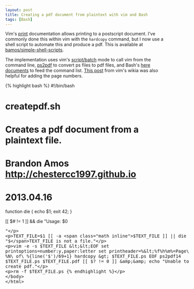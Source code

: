 ```yaml
---
layout: post
title: Creating a pdf document from plaintext with vim and Bash
tags: [Bash]
---
```


Vim's [print](http://vimdoc.sourceforge.net/htmldoc/print.html)
documentation allows printing to a postscript document.
I've commonly done this within vim with the `hardcopy` command,
but I now use a shell script to automate this
and produce a pdf.
This is available at
[bamos/simple-shell-scripts](https://github.com/bamos/simple-shell-scripts/blob/master/createpdf.sh).

The implementation uses vim's
[script/batch](http://vimdoc.sourceforge.net/htmldoc/usr_26.html#26.4)
mode to call vim from the command line,
[ps2pdf](http://pages.cs.wisc.edu/~ghost/doc/AFPL/6.50/Ps2pdf.htm)
to convert ps files to pdf files,
and Bash's
[here documents](http://tldp.org/LDP/abs/html/here-docs.html)
to feed the command list.
[This post](http://vim.wikia.com/wiki/Page_1_of_123_in_header_of_hardcopy)
from vim's wikia was also helpful for adding the page numbers.

{% highlight bash %}
#!/bin/bash
#
# createpdf.sh
# Creates a pdf document from a plaintext file.
#
# Brandon Amos <http://chestercc1997.github.io>
# 2013.04.16

function die { echo $1; exit 42; }

[[ $# != 1 ]] && die "Usage: $0 <plaintext file>"

TEXT_FILE=$1
[[ -a $TEXT_FILE ]] || die "$TEXT_FILE is not a file."

vim -e -s $TEXT_FILE <<EOF
set printoptions=number:y,paper:letter
set printheader=%<%f%h%m%=Page\ %N\ of\ %{line('$')/69+1}
hardcopy > $TEXT_FILE.ps
EOF
ps2pdf14 $TEXT_FILE.ps $TEXT_FILE.pdf
[[ $? != 0 ]] && echo "Unable to create pdf."

rm -f $TEXT_FILE.ps
{% endhighlight %}

